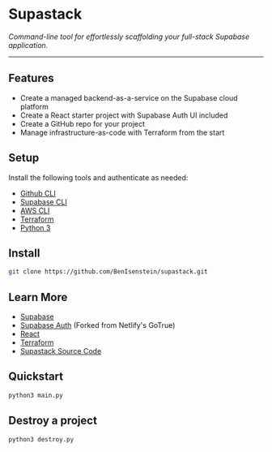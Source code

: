 # Supastack

*Command-line tool for effortlessly scaffolding your full-stack Supabase application.*

---

## Features

- Create a managed backend-as-a-service on the Supabase cloud platform
- Create a React starter project with Supabase Auth UI included
- Create a GitHub repo for your project
- Manage infrastructure-as-code with Terraform from the start

## Setup
Install the following tools and authenticate as needed:

- [Github CLI](https://cli.github.com/)
- [Supabase CLI](https://supabase.com/docs/guides/cli/getting-started)
- [AWS CLI](https://docs.aws.amazon.com/cli/latest/userguide/getting-started-install.html)
- [Terraform](https://developer.hashicorp.com/terraform/install)
- [Python 3](https://www.python.org/downloads/)

## Install

```sh
git clone https://github.com/BenIsenstein/supastack.git
```

## Learn More

- [Supabase](https://supabase.com/)
- [Supabase Auth](https://supabase.com/auth) (Forked from Netlify's GoTrue)
- [React](https://react.dev/)
- [Terraform](https://www.terraform.io/)
- [Supastack Source Code](https://github.com/BenIsenstein/supastack)

## Quickstart

```sh
python3 main.py
```

## Destroy a project

```sh
python3 destroy.py
```